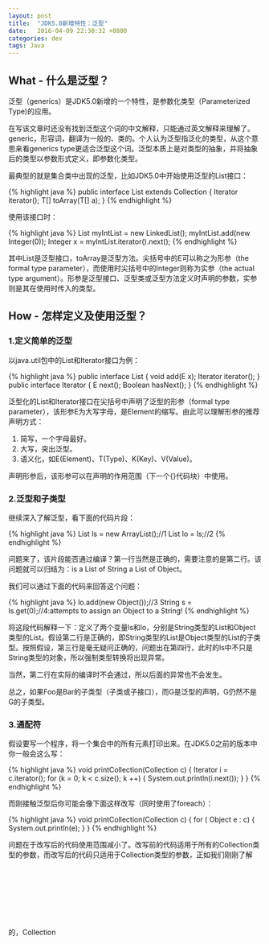 ```yaml
---
layout: post
title:  "JDK5.0新增特性：泛型"
date:   2016-04-09 22:30:32 +0800
categories: dev
tags: Java
---
```


## What - 什么是泛型？

泛型（generics）是JDK5.0新增的一个特性，是参数化类型（Parameterized Type)的应用。

在写该文章时还没有找到泛型这个词的中文解释，只能通过英文解释来理解了。generic，形容词，翻译为一般的、类的。个人认为泛型指泛化的类型，从这个意思来看generics type更适合泛型这个词。泛型本质上是对类型的抽象，并将抽象后的类型以参数形式定义，即参数化类型。
 
最典型的就是集合类中出现的泛型，比如JDK5.0中开始使用泛型的List接口：
 
{% highlight java %}
public interface List<E> extends Collection<E> {
    Iterator<E> iterator();
    <T> T[] toArray(T[] a);
}
{% endhighlight %}

使用该接口时：

{% highlight java %}
List<Integer> myIntList = new LinkedList<Integer>();
myIntList.add(new Integer(0));
Integer x = myIntList.iterator().next();
{% endhighlight %}

其中List<E>是泛型接口，toArray是泛型方法。尖括号中的E可以称之为形参（the formal type parameter），而使用时尖括号中的Integer则称为实参（the actual type argument）。形参是泛型接口、泛型类或泛型方法定义时声明的参数，实参则是其在使用时传入的类型。

## How - 怎样定义及使用泛型？

### 1.定义简单的泛型

以java.util包中的List和Iterator接口为例：

{% highlight java %}
public interface List<E> {
    void add(E x);
    Iterator<E> iterator();
}
public interface Iterator<E> {
    E next();
    Boolean hasNext();
}
{% endhighlight %}

泛型化的List和Iterator接口在尖括号中声明了泛型的形参（formal type parameter），该形参E为大写字母，是Element的缩写。由此可以理解形参的推荐声明方式：

1. 简写，一个字母最好。
2. 大写，突出泛型。
3. 语义化，如E(Element)、T(Type)、K(Key)、V(Value)。

声明形参后，该形参可以在声明的作用范围（下一个{}代码块）中使用。

### 2.泛型和子类型

继续深入了解泛型，看下面的代码片段：

{% highlight java %}
List<String> ls = new ArrayList<String>();//1
List<Object> lo = ls;//2
{% endhighlight %}

问题来了，该片段能否通过编译？第一行当然是正确的，需要注意的是第二行。该问题就可以归结为：is a List of String a List of Object。

我们可以通过下面的代码来回答这个问题：
  
{% highlight java %}
lo.add(new Object());//3
String s = ls.get(0);//4:attempts to assign an Object to a String!
{% endhighlight %}

将这段代码解释一下：定义了两个变量ls和lo，分别是String类型的List和Object类型的List。假设第二行是正确的，即String类型的List是Object类型的List的子类型。按照假设，第三行是毫无疑问正确的，问题出在第四行，此时的ls中不只是String类型的对象，所以强制类型转换将出现异常。

当然，第二行在实际的编译时不会通过，所以后面的异常也不会发生。
 
总之，如果Foo是Bar的子类型（子类或子接口），而G是泛型的声明，G<Foo>仍然不是G<Bar>的子类型。

### 3.通配符

假设要写一个程序，将一个集合中的所有元素打印出来。在JDK5.0之前的版本中你一般会这么写：

{% highlight java %}
void printCollection(Collection c) {
    Iterator i = c.iterator();
    for (k = 0; k < c.size(); k ++) {
        System.out.println(i.next());
    }
}
{% endhighlight %}

而刚接触泛型后你可能会像下面这样改写（同时使用了foreach）：

{% highlight java %}
void printCollection(Collection<Object> c) {
    for ( Object e : c) {
        System.out.println(e);
    }
}
{% endhighlight %}

问题在于改写后的代码使用范围减小了。改写前的代码适用于所有的Collection类型的参数，而改写后的代码只适用于Collection<Object>类型的参数，正如我们刚刚了解的，Collection<Object>既不是Collection<String>的父类型，也不是Collection<Integer>的父类型。

这个问题的解决方案就是通配符，Collection<?>，指元素为任意类型的集合。正确的泛型化改写应当时这样的：

{% highlight java %}
void printCollection(Collection<?> c) {
    for (Object e : c) {
        System.out.println(e);
    }
}
{% endhighlight %}

在上面的代码中，使用通配符的Collection对象可以遍历，并把元素转换为Object类型，这是合理的，因为Object类是所有类的父类。但是这里还存在另外一个问题：我们不能向Collection<?>中添加任何对象，null例外。这是因为通配符？表示该集合存储的元素类型未知，可以是任何类型。向集合中加入元素需要是未知类型的子类型，只有null是所有类型的子类型，所以会出现上面的问题。

### 4.边界通配符

假设需要一个绘图软件来绘制长方形、圆形等形状，让你来编程实现，你可能会定义 下面几个类的层级关系：

{% highlight java %}
public abstract class Shape {
    public abstract void draw(Canvas c);
}

public class Circle extends Shape {
    private int x, y, radius;
    public void draw(Canvas c) {
        ...
    }
}

public class Rectangle extends Shape {
    private int x, y, width, height;
    public void draw(Canvas c) {
        ...
    }
}

public class Canvas {
    public void draw (Shape s) {
        s.draw(this);
    }
}
{% endhighlight %}

一次绘图可能会包含多种形状，假如把这些形状放到一个列表中，那么我们就需要在Canvas类中添加一个方法，实现一次操作把这些形状都绘制出来：

{% highlight java %}
public void drawAll(List<Shape> shapes) {
    for(Shape s : shapes) {
        s.draw(this);
    }
}
{% endhighlight %}

现在问题又来了，drawAll这个方法被调用时只能传入类型为List<Shape>的参数，而不能传入类型为List<Circle>的参数。其实我们想要的方法能够接收任何属于Shape类型的列表，下面就是这种情况的解决方案-边界通配符：

{% highlight java %}
public void drawAll(List<? extends Shape> shapes) {
    ...
}
{% endhighlight %}

现在，drawAll方法可以接收所有元素为Shape子类型的列表了，在这里，我们把<? extends Shape>中的Shape类型称之为通配符的上边界。

边界通配符带来灵活性的同时也带来了弊端：不能向边界通配符的列表中添加元素，下面的代码在编译时会报错：

{% highlight java %}
public void addRectangle(List<? extends Shape> shapes) {
    //Compile-time error!
    shapes.add(0, new Rectangle());
}
{% endhighlight %}

编译不通过的原因是：add方法的参数应当是<? extends Shape>中Shape类的子类型，具体是什么子类型是未知的，不能保证具体的子类型是Rectangle的超类，所以添加Rectangle对象是不安全的。

### 5.泛型方法

考虑实现一个方法，该方法拷贝一个数组中的所有对象到集合中。第一次编码可能如下：

{% highlight java %}
static void fromArrayToCollection(Object[] a, Collection<?> c) {
    for (Object o : a) {
        c.add(o);//compile-time error
    }
}
{% endhighlight %}

上面的代码将会出现编译错误，原因是无法向类型为 Collection<?>的c中放入任何对象。下面就是这种问题的解决方案-泛型方法：

{% highlight java %}
static <T> void fromArrayToCollection (T[] a, Collection<T> c) {
    for(T o : a) {
        c.add(o);//Correct
    }
}
{% endhighlight %}

注意泛型方法的格式，类型参数<T>需要放在函数返回值之前，并且可以是多个参数，例如<T, S extends T>。只要集合中元素的类型是数组中元素类型的超类，我们就可以调用上面的方法。

{% highlight java %}
Object[] oa = new Object[100];
Collection<Object> co = newArrayList<Object>();
 
// T inferred to be Object
fromArrayToCollection(oa, co);
 
String[] sa = new String[100];
Collection<String> cs = newArrayList<String>();
 
// T inferred to be String
fromArrayToCollection(sa, cs);
 
// T inferred to be Object
fromArrayToCollection(sa, co);
 
Integer[] ia = new Integer[100];
Float[] fa = new Float[100];
Number[] na = new Number[100];
Collection<Number> cn = newArrayList<Number>();
 
// T inferred to be Number
fromArrayToCollection(ia, cn);
 
// T inferred to be Number
fromArrayToCollection(fa, cn);
 
// T inferred to be Number
fromArrayToCollection(na, cn);
 
// T inferred to be Object
fromArrayToCollection(na, co);
 
// compile-time error
fromArrayToCollection(na, cs);
{% endhighlight %}

注意调用泛型方法时不需要传递类型参数，编译器会根据实际传入的参数来自动匹配。当然在某些情况下需要指定传递类型参数，比如当存在与泛型方法相似的方法（同名并且参数类型相似）的时候， 如下面的例子：

{% highlight java %}
public  <T> void go(T t) {
    System.out.println("genericfunction");
}
public voidgo(String str) {
    System.out.println("normalfunction");
}
public staticvoid main(String[] args) {
    FuncGenric fg = new FuncGenric();
    fg.go("haha");//打印normal function
    fg.<String>go("haha");//打印generic function
    fg.go(new Object());//打印generic function
    fg.<Object>go(newObject());//打印genericfunction
}
{% endhighlight %}

## Why - 为什么要使用泛型

在使用泛型技术之前，对集合类的操作经常会用到强制类型转换，而这部分的工作是程序员来完成的。大量的强制类型转换不仅降低了代码的可读性，还增加了代码出错的几率（程序员是不可控的）。

泛型技术提供了一种机制，可以使编译器来保证强制类型转换的正确性。对于List<Integer>定义的列表对象myIntList的方法调用，编译器会在必要的时候添加类型检查和类型转换，从而保证放入和取出的值均为 Integer类型。

本质上来讲，泛型技术只是一种方便程序员进行代码开发的语法糖，在编译器生成的字节码文件中，泛型将被原生类型（Raw Type）所取代。对运行时来说，语法糖并不会提供实质性的功能改进，但它能提升语法的严谨性、可读性，减少编码出错的几率。

**[官网文档](http://docs.oracle.com/javase/tutorial/extra/generics/index.html)**

（完）